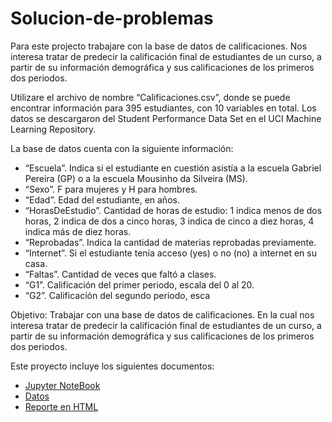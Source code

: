# Solucion-de-problemas

Para este projecto trabajare con la base de datos de calificaciones. Nos interesa tratar de predecir la
calificación final de estudiantes de un curso, a partir de su información demográfica y sus
calificaciones de los primeros dos periodos.


Utilizare el archivo de nombre “Calificaciones.csv”, donde se puede encontrar información
para 395 estudiantes, con 10 variables en total. Los datos se descargaron del Student
Performance Data Set en el UCI Machine Learning Repository.


La base de datos cuenta con la siguiente información:
- “Escuela”. Indica si el estudiante en cuestión asistía a la escuela Gabriel Pereira (GP) o a la escuela Mousinho da Silveira (MS).
- “Sexo”. F para mujeres y H para hombres.
- “Edad”. Edad del estudiante, en años.
- “HorasDeEstudio”. Cantidad de horas de estudio: 1 indica menos de dos horas, 2 indica de dos a cinco horas, 3 indica de cinco a diez horas, 4 indica más de diez horas.
- “Reprobadas”. Indica la cantidad de materias reprobadas previamente.
- “Internet”. Si el estudiante tenía acceso (yes) o no (no) a internet en su casa.
- “Faltas”. Cantidad de veces que faltó a clases.
- “G1”. Calificación del primer periodo, escala del 0 al 20.
- “G2”. Calificación del segundo periodo, esca


Objetivo:
    Trabajar con una base de datos de calificaciones. En la cual nos interesa tratar de predecir la calificación final de estudiantes de un curso, a
 partir de su información demográfica y sus calificaciones de los primeros dos periodos.

 Este proyecto incluye los siguientes documentos:
- [Jupyter NoteBook](Solucion%20de%20Problemas.ipynb)
- [Datos](Calificaciones.csv)
- [Reporte en HTML](Solucion%20de%20Problemas.html)

